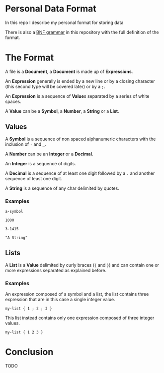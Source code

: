 # Personal Data Format
In this repo I describe my personal format for storing data

There is also a [BNF grammar](./grammar.bnf) in this repository with the full definition of the format.

# The Format

A file is a **Document**, a **Document** is made up of **Expressions**.

An **Expression** generally is ended by a new line or by a closing character (this second type will be covered later) or by a `;`.

An **Expression** is a sequence of **Value**s separated by a series of white spaces.

A **Value** can be a **Symbol**, a **Number**, a **String** or a **List**.

## Values

A **Symbol** is a sequence of non spaced alphanumeric characters with the inclusion of `-` and `_`.

A **Number** can be an **Integer** or a **Decimal**.

An **Integer** is a sequence of digits.

A **Decimal** is a sequence of at least one digit followed by a `.` and another sequence of least one digit.

A **String** is a sequence of any char delimited by quotes.

### Examples

    a-symbol

    1000

    3.1415

    "A String"
 
## Lists

A **List** is a **Value** delimited by curly braces (`{` and `}`) and can contain one or more expressions separated as explained before.

### Examples

An expression composed of a symbol and a list, the list contains three expression that are in this case a single integer value.

    my-list { 1 ; 2 ; 3 } 
  
This list instead contains only one expression composed of three integer values. 

    my-list { 1 2 3 }
 
# Conclusion
 
TODO
 
 
 
 
 
 
 
 
